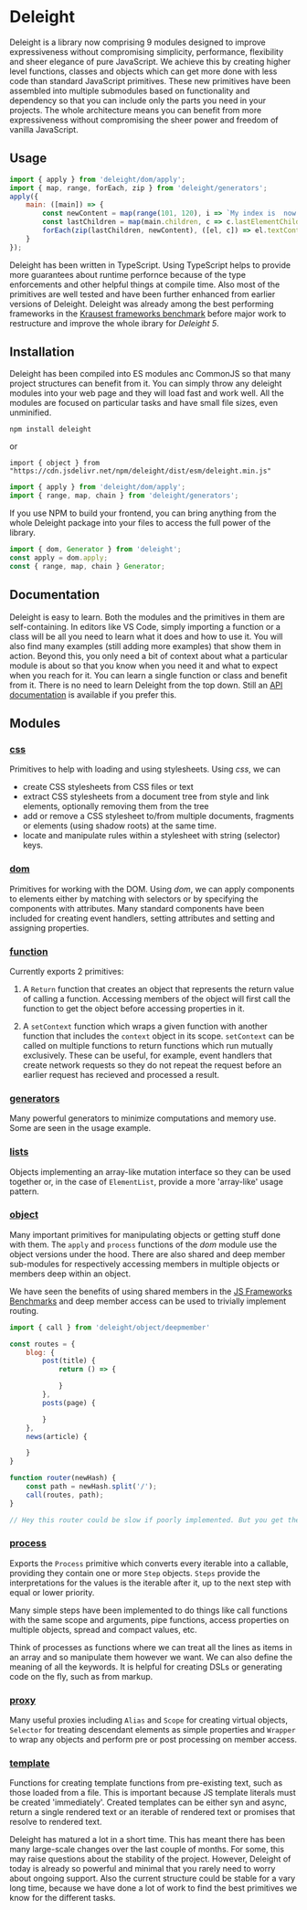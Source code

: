 # Deleight

Deleight is a library now comprising 9 modules designed to improve expressiveness without compromising simplicity, performance, flexibility and sheer elegance of pure JavaScript. We achieve this by creating higher level functions, classes and objects which can get more done with less code than standard JavaScript primitives. These new primitives have been assembled into multiple submodules based on functionality and dependency so that you can include only the parts you need in your projects. The whole architecture means you can benefit from more expressiveness without compromising the sheer power and freedom of vanilla JavaScript.


## Usage

```js
import { apply } from 'deleight/dom/apply';
import { map, range, forEach, zip } from 'deleight/generators';
apply({
    main: ([main]) => {
        const newContent = map(range(101, 120), i => `My index is  now ${i}`);
        const lastChildren = map(main.children, c => c.lastElementChild);
        forEach(zip(lastChildren, newContent), ([el, c]) => el.textContent = c);
    }
});
```

Deleight has been written in TypeScript. Using TypeScript helps to provide more guarantees about runtime perfornce because of the type enforcements and other helpful things at compile time. Also most of the primitives are well tested and have been further enhanced from earlier versions of Deleight. Deleight was already among the best performing frameworks in the [Krausest frameworks benchmark](https://github.com/krausest/js-framework-benchmark) before major work to restructure and improve the whole ibrary for *Deleight 5*.


## Installation

Deleight has been compiled into ES modules anc CommonJS so that many project structures can benefit from it. You can simply throw any deleight modules into your web page and they will load fast and work well. All the modules are focused on particular tasks and have small file sizes, even unminified. 

`npm install deleight` 

or 

`import { object } from "https://cdn.jsdelivr.net/npm/deleight/dist/esm/deleight.min.js"`

```js
import { apply } from 'deleight/dom/apply';
import { range, map, chain } from 'deleight/generators';
```

If you use NPM to build your frontend, you can bring anything from the whole Deleight package into your files to access the full power of the library.

```js
import { dom, Generator } from 'deleight';
const apply = dom.apply;
const { range, map, chain } Generator;

```

## Documentation

Deleight is easy to learn. Both the modules and the primitives in them are self-containing. In editors like VS Code, simply importing a function or a class will be all you need to learn what it does and how to use it. You will also find many examples (still adding more examples) that show them in action. Beyond this, you only need a bit of context about what a particular module is about so that you know when you need it and what to expect when you reach for it. You can learn a single function or class and benefit from it. There is no need to learn Deleight from the top down. Still an [API documentation](https://mksunny1.github.io/deleight-api-docs/main/modules/deleight.html) is available if you prefer this. 


## Modules

### [css](https://mksunny1.github.io/deleight-api-docs/main/modules/deleight.css.html)

Primitives to help with loading and using stylesheets. Using *css*, we can 

- create CSS stylesheets from CSS files or text
- extract CSS stylesheets from a document tree from style and link elements, optionally removing them from the tree
- add or remove a CSS stylesheet to/from multiple documents, fragments or elements (using shadow roots) at the same time.
- locate and manipulate rules within a stylesheet with string (selector) keys. 

### [dom](https://mksunny1.github.io/deleight-api-docs/main/modules/deleight.dom.html)

Primitives for working with the DOM. Using *dom*, we can apply components to elements either by matching with selectors or by specifying the components with attributes. Many standard components have been included for creating event handlers, setting attributes and setting and assigning properties.

### [function](https://mksunny1.github.io/deleight-api-docs/main/modules/deleight.function.html)

Currently exports 2 primitives:

1. A `Return` function that creates an object that represents the return value of calling a function. Accessing members of the object will first call the function to get the object before accessing properties in it.

2. A `setContext` function which wraps a given function with another function that includes the `context` object in its scope. `setContext` can be called on multiple functions to return functions which run mutually exclusively. These can be useful, for example, event handlers that create network requests so they do not repeat the request before an earlier request has recieved and processed a result.

### [generators](https://mksunny1.github.io/deleight-api-docs/main/modules/deleight.Generator.html)

Many powerful generators to minimize computations and memory use. Some are seen in the usage example.

### [lists](https://mksunny1.github.io/deleight-api-docs/main/modules/deleight.List.html)

Objects implementing an array-like mutation interface so they can be used together or, in the case of `ElementList`, provide a more 'array-like' usage pattern. 


### [object](https://mksunny1.github.io/deleight-api-docs/main/modules/deleight.object.html)

Many important primitives for manipulating objects or getting stuff done with them. The `apply` and `process` functions of the *dom* module use the object versions under the hood. There are also shared and deep member sub-modules for respectively accessing members in multiple objects or members deep within an object. 

We have seen the benefits of using shared members in the [JS Frameworks Benchmarks]() and deep member access can be used to trivially implement routing.

```js
import { call } from 'deleight/object/deepmember'

const routes = {
    blog: {
        post(title) { 
            return () => {

            }
        },
        posts(page) {

        }
    },
    news(article) {

    }
}

function router(newHash) {
    const path = newHash.split('/');
    call(routes, path);
}

// Hey this router could be slow if poorly implemented. But you get the idea...

```

### [process](https://mksunny1.github.io/deleight-api-docs/main/modules/deleight.process.html)

Exports the `Process` primitive which converts every iterable into a callable, providing they contain one or more `Step` objects. `Steps` provide the interpretations for the values is the iterable after it, up to the next step with equal or lower priority.

Many simple steps have been implemented to do things like call functions with the same scope and arguments, pipe functions, access properties on multiple objects, spread and compact values, etc. 

Think of processes as functions where we can treat all the lines as items in an array and so manipulate them however we want. We can also define the meaning of 
all the keywords. It is helpful for creating DSLs or generating code on the fly, such as from markup.

### [proxy](https://mksunny1.github.io/deleight-api-docs/main/modules/deleight.Proxy.html)

Many useful proxies including `Alias` and `Scope` for creating virtual objects, `Selector` for treating descendant elements as simple properties and `Wrapper` to wrap any objects and perform pre or post processing on member access.

### [template](https://mksunny1.github.io/deleight-api-docs/main/modules/deleight.template.html)

Functions for creating template functions from pre-existing text, such as those loaded from a file. This is important because JS template literals must be created 'immediately'. Created templates can be either syn and async, return a single rendered text or an iterable of rendered text or promises that resolve to rendered text.


Deleight has matured a lot in a short time. This has meant there has been many large-scale changes over the last couple of months. For some, this may raise questions about the stability of the project. However, Deleight of today is already so powerful and minimal that you rarely need to worry about ongoing support. Also the current structure could be stable for a vary long time, because we have done a lot of work to find the best primitives we know for the different tasks.

